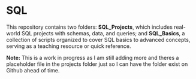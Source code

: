 # SQL

This repository contains two folders: 
**SQL_Projects**, which includes real-world SQL projects with schemas, data, and queries; and **SQL_Basics**, a collection of scripts organized to cover SQL basics to advanced concepts, serving as a teaching resource or quick reference.

**Note:** This is a work in progress as I am still adding more and theres a placeholder file in the projects folder just so I can have the folder exist on Github ahead of time.
